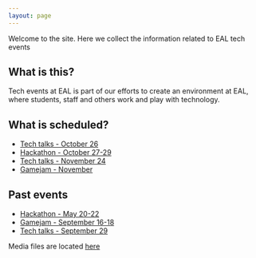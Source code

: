 ```yaml
---
layout: page
---
```



Welcome to the site. Here we collect the information related to EAL tech events


What is this?
---------------

Tech events at EAL is part of our efforts to create an environment at EAL, where students, staff
and others work and play with technology.


What is scheduled?
---------------------

* [Tech talks - October 26](techtalks_2016_oct)
* [Hackathon - October 27-29](hackathon_2016_oct)
* [Tech talks - November 24](techtalks_2016_nov)
* [Gamejam - November](gamejam_2016_nov)

Past events
---------------

* [Hackathon - May 20-22](hackathon_2016_may)
* [Gamejam - September 16-18](gamejam_2016_sep)
* [Tech talks - September 29](techtalks_2016_sep)


Media files are located [here](media)
